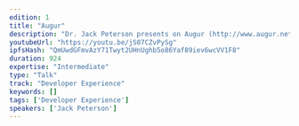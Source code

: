 ```yaml
---
edition: 1
title: "Augur"
description: "Dr. Jack Peterson presents on Augur (http://www.augur.net/), an open-source, decentralized prediction market built on Ethereum."
youtubeUrl: "https://youtu.be/jS07CZvPySg"
ipfsHash: "QmUwdGFmvAzY71Twyt2UHnUghb5o86Yaf89iev6wcVV1F8"
duration: 924
expertise: "Intermediate"
type: "Talk"
track: "Developer Experience"
keywords: []
tags: ['Developer Experience']
speakers: ['Jack Peterson']
---
```


